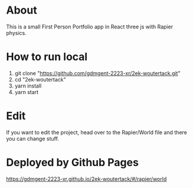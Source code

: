 # About
This is a small First Person Portfolio app in React three js with Rapier physics.

# How to run local
1. git clone "https://github.com/gdmgent-2223-xr/2ek-woutertack.git"
2. cd "2ek-woutertack"
3. yarn install
4. yarn start

# Edit
If you want to edit the project, head over to the Rapier/World file and there you can change stuff.


# Deployed by Github Pages
https://gdmgent-2223-xr.github.io/2ek-woutertack/#/rapier/world